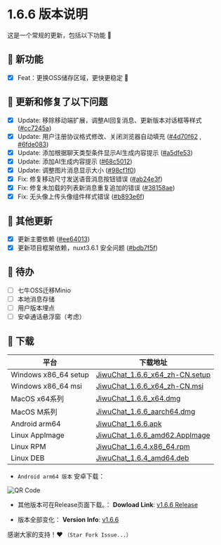 # 1.6.6 版本说明

这是一个常规的更新，包括以下功能 🧪

## 🔮 新功能

- [x] Feat：更换OSS储存区域，更快更稳定 🤠

## 🔨 更新和修复了以下问题

- [x] Update: 移除移动端扩展，调整AI回复消息、更新版本对话框等样式 ([#cc7245a](https://github.com/KiWi233333/JiwuChat/commit/cc7245a))
- [x] Update: 用户注册协议格式修改、关闭浏览器自动填充 ([#4d70f62](https://github.com/KiWi233333/JiwuChat/commit/4d70f62) , [#6fde083](https://github.com/KiWi233333/JiwuChat/commit/6fde083))
- [x] Update: 添加根据聊天类型条件显示AI生成内容提示 ([#a5dfe53](https://github.com/KiWi233333/JiwuChat/commit/a5dfe53))
- [x] Update: 添加AI生成内容提示 ([#68c5012](https://github.com/KiWi233333/JiwuChat/commit/68c5012))
- [x] Update: 调整图片消息显示大小 ([#98cf1f0](https://github.com/KiWi233333/JiwuChat/commit/98cf1f0))
- [x] Fix: 修复移动尺寸发送语音消息按钮错误 ([#ab24e3f](https://github.com/KiWi233333/JiwuChat/commit/ab24e3f))
- [x] Fix: 修复未加载的列表新消息重复追加的错误 ([#38158ae](https://github.com/KiWi233333/JiwuChat/commit/38158ae))
- [x] Fix: 无头像上传头像组件样式错误 ([#b893e6f](https://github.com/KiWi233333/JiwuChat/commit/b893e6f))

## 🧿 其他更新

- [x] 更新主要依赖 ([#ee64013](https://github.com/KiWi233333/JiwuChat/commit/ee64013))
- [x] 更新项目框架依赖，nuxt3.6.1 安全问题 ([#bdb7f5f](https://github.com/KiWi233333/JiwuChat/commit/bdb7f5f))

## 📌 待办

- [ ] 七牛OSS迁移Minio
- [ ] 本地消息存储
- [ ] 用户版本埋点
- [ ] 安卓通话悬浮窗（考虑）

## 🧪 下载

| 平台                 | 下载地址                                                                                                                       |
| -------------------- | ------------------------------------------------------------------------------------------------------------------------------ |
| Windows x86_64 setup | [JiwuChat_1.6.6_x64_zh-CN.setup](https://github.com/KiWi233333/JiwuChat/releases/download/v1.6.6/JiwuChat_1.6.6_x64-setup.exe) |
| Windows x86_64 msi   | [JiwuChat_1.6.6_x64_zh-CN.msi](https://github.com/KiWi233333/JiwuChat/releases/download/v1.6.6/JiwuChat_1.6.6_x64_zh-CN.msi)   |
| MacOS x64系列        | [JiwuChat_1.6.6_x64.dmg](https://github.com/KiWi233333/JiwuChat/releases/download/v1.6.6/JiwuChat_1.6.6_x64.dmg)               |
| MacOS M系列          | [JiwuChat_1.6.6_aarch64.dmg](https://github.com/KiWi233333/JiwuChat/releases/download/v1.6.6/JiwuChat_1.6.6_aarch64.dmg)       |
| Android arm64        | [JiwuChat_1.6.6.apk](https://github.com/KiWi233333/JiwuChat/releases/download/v1.6.6/JiwuChat_1.6.6.apk)                       |
| Linux AppImage       | [JiwuChat_1.6.6_amd62.AppImage](https://github.com/KiWi233333/JiwuChat/releases/download/v1.6.6/JiwuChat_1.6.6_amd64.AppImage) |
| Linux RPM            | [JiwuChat_1.6.4.x86_64.rpm](https://github.com/KiWi233333/JiwuChat/releases/download/v1.6.6/JiwuChat-1.6.6-1.x86_64.rpm)       |
| Linux DEB            | [JiwuChat_1.6.4_amd64.deb](https://github.com/KiWi233333/JiwuChat/releases/download/v1.6.6/JiwuChat_1.6.6_amd64.deb)           |

- `Android arm64 版本` 安卓下载：

![QR Code](https://api.jiwu.kiwi2333.top/res/qrcode/stream?content=/releases/download/v1.6.6/JiwuChat_1.6.6.apk&w=200&h=200)

- 其他版本可在Release页面下载。：
  **Dowload Link**: [v1.6.6 Release](https://github.com/KiWi233333/JiwuChat/releases/tag/v1.6.6)

- 版本全部变化：
  **Version Info**: [v1.6.6](https://github.com/KiWi233333/JiwuChat/blob/main/.github/releasemd/v1.6.6.md)

感谢大家的支持！❤ `（Star Fork Issue...）`
